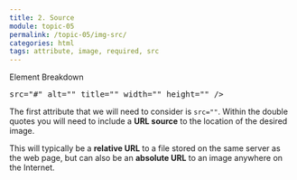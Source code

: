 ```yaml
---
title: 2. Source
module: topic-05
permalink: /topic-05/img-src/
categories: html
tags: attribute, image, required, src
---
```


<div class="divider-heading"></div>


<div id="code-heading">Element Breakdown <i class="fas fa-battery-quarter"></i></div>
<pre id="breakdown-block">
<img <span class="pulsate">src="#"</span> alt="" title="" width="" height="" />
</pre>



The first attribute that we will need to consider is `src=""`. Within the double quotes you will need to include a **URL source** to the location of the desired image.

This will typically be a **relative URL** to a file stored on the same server as the web page, but can also be an **absolute URL** to an image anywhere on the Internet.
